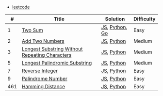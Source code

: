 - [leetcode](https://leetcode.com/)

| # | Title | Solution | Difficulty |
|---| ----- | -------- | ---------- |
|1|[Two Sum](https://leetcode.com/problems/two-sum/description/)|[JS](./js/two-sum.js), [Python](./py/two-sum.py), [Go](./go/two-sum.go)|Easy|
|2|[Add Two Numbers](https://leetcode.com/problems/add-two-numbers/description/)|[JS](./js/add-two-numbers.js), [Python](./py/add-two-numbers.py)|Medium|
|3|[Longest Substring Without Repeating Characters](https://leetcode.com/problems/longest-substring-without-repeating-characters/description/)|[JS](./js/longest-substring-without-repeating-characters.js), [Python](./py/longest-substring-without-repeating-characters.py)|Medium|
|5|[Longest Palindromic Substring](https://leetcode.com/problems/longest-palindromic-substring/description/)|[JS](./js/Longest-Palindromic-Substring.js), [Python](./py/Longest-Palindromic-Substring.py)|Medium|
|7|[Reverse Integer](https://leetcode.com/problems/reverse-integer/description/)|[JS](./js/reverse-integer.js), [Python](./py/reverse-integer.py)|Easy|
|9|[Palindrome Number](https://leetcode.com/problems/palindrome-number/description/)|[JS](./js/palindrome-number.js), [Python](./py/palindrome-number.py)|Easy|
|461|[Hamming Distance](https://leetcode.com/problems/hamming-distance/description/)|[JS](./js/hamming-distance.js), [Python](./py/hamming-distance.py)|Easy|
